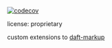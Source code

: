 [![codecov](https://codecov.io/gh/bapcltd/markup/branch/main/graph/badge.svg?token=4RFDPEO8PL)](https://codecov.io/gh/bapcltd/markup)

license: proprietary

custom extensions to [daft-markup](https://github.com/daft-framework/daft-markup)
